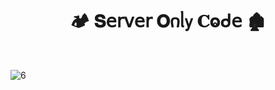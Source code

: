 <h1  align="center" > 🏕️ 𝐒𝖾𝗋𝗏𝖾𝗋 𝐎𐓣ᥣ𝗒 𝐂ⱺᑯ𝖾 🏚️ </h1>

</br>

![6](https://github.com/user-attachments/assets/bc5c934c-5b4e-4071-88c5-f7c6341542b9)
